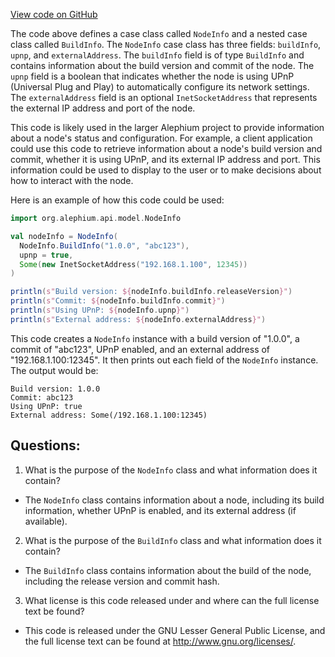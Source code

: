 [View code on GitHub](https://github.com/alephium/alephium/blob/master/api/src/main/scala/org/alephium/api/model/NodeInfo.scala)

The code above defines a case class called `NodeInfo` and a nested case class called `BuildInfo`. The `NodeInfo` case class has three fields: `buildInfo`, `upnp`, and `externalAddress`. The `buildInfo` field is of type `BuildInfo` and contains information about the build version and commit of the node. The `upnp` field is a boolean that indicates whether the node is using UPnP (Universal Plug and Play) to automatically configure its network settings. The `externalAddress` field is an optional `InetSocketAddress` that represents the external IP address and port of the node.

This code is likely used in the larger Alephium project to provide information about a node's status and configuration. For example, a client application could use this code to retrieve information about a node's build version and commit, whether it is using UPnP, and its external IP address and port. This information could be used to display to the user or to make decisions about how to interact with the node.

Here is an example of how this code could be used:

```scala
import org.alephium.api.model.NodeInfo

val nodeInfo = NodeInfo(
  NodeInfo.BuildInfo("1.0.0", "abc123"),
  upnp = true,
  Some(new InetSocketAddress("192.168.1.100", 12345))
)

println(s"Build version: ${nodeInfo.buildInfo.releaseVersion}")
println(s"Commit: ${nodeInfo.buildInfo.commit}")
println(s"Using UPnP: ${nodeInfo.upnp}")
println(s"External address: ${nodeInfo.externalAddress}")
```

This code creates a `NodeInfo` instance with a build version of "1.0.0", a commit of "abc123", UPnP enabled, and an external address of "192.168.1.100:12345". It then prints out each field of the `NodeInfo` instance. The output would be:

```
Build version: 1.0.0
Commit: abc123
Using UPnP: true
External address: Some(/192.168.1.100:12345)
```
## Questions: 
 1. What is the purpose of the `NodeInfo` class and what information does it contain?
- The `NodeInfo` class contains information about a node, including its build information, whether UPnP is enabled, and its external address (if available).
2. What is the purpose of the `BuildInfo` class and what information does it contain?
- The `BuildInfo` class contains information about the build of the node, including the release version and commit hash.
3. What license is this code released under and where can the full license text be found?
- This code is released under the GNU Lesser General Public License, and the full license text can be found at <http://www.gnu.org/licenses/>.